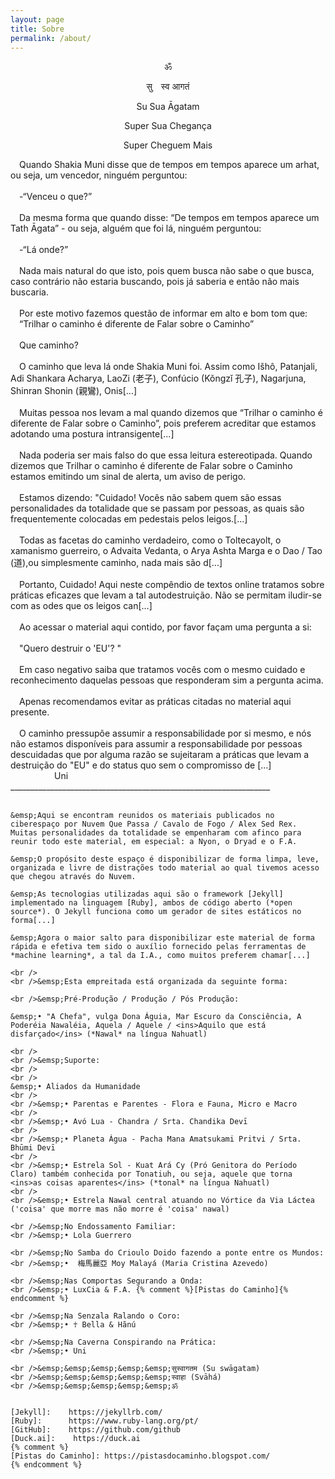 ```yaml
---
layout: page
title: Sobre
permalink: /about/
---
```

<!DOCTYPE html>
<html lang="en">
<head>
    <meta charset="UTF-8">
    <meta name="viewport" content="width=device-width, initial-scale=1.0">
    <title>Sua Página de Sobre</title>
    <meta property="og:image" content="inf_thu.png"/>
</head>
<body>
    <center>
        <p>ॐ</p>
        <p>सु स्व आगतं</p>
        <p>Su Sua Āgatam</p>
        <p>Super Sua Chegança</p>
        <p>Super Cheguem Mais</p>
    </center>
    &emsp;Quando Shakia Muni disse que de tempos em tempos aparece um arhat, ou seja, um vencedor, ninguém perguntou:
    <br /><br />&emsp;-“Venceu o que?”
    <br /><br />&emsp;Da mesma forma que quando disse: “De tempos em tempos aparece um Tath Āgata” - ou seja, alguém que foi lá, ninguém perguntou:
    <br /><br />&emsp;-“Lá onde?”
    <br /><br />&emsp;Nada mais natural do que isto, pois quem busca não sabe o que busca, caso contrário não estaria buscando, pois já saberia e então não mais buscaria.
    <br /><br />&emsp;Por este motivo fazemos questão de informar em alto e bom tom que:
    <br />&emsp;“Trilhar o caminho é diferente de Falar sobre o Caminho”
    <br /><br />&emsp;Que caminho?
    <br /><br />&emsp;O caminho que leva lá onde Shakia Muni foi. Assim como Išhô, Patanjali, Adi Shankara Acharya, LaoZi (老子), Confúcio (Kǒngzǐ 孔子), Nagarjuna, Shinran Shonin (親鸞), Onis[...]
    <br /><br />&emsp;Muitas pessoa nos levam a mal quando dizemos que “Trilhar o caminho é diferente de Falar sobre o Caminho”, pois preferem acreditar que estamos adotando uma postura intransigente[...]
    <br /><br />&emsp;Nada poderia ser mais falso do que essa leitura estereotipada.
    Quando dizemos que Trilhar o caminho é diferente de Falar sobre o Caminho estamos emitindo um sinal de alerta, um aviso de perigo.
    <br /><br />&emsp;Estamos dizendo: "Cuidado! Vocês não sabem quem são essas personalidades da totalidade que se passam por pessoas, as quais são frequentemente colocadas em pedestais pelos leigos.[...]
    <br /><br />&emsp;Todas as facetas do caminho verdadeiro, como o Toltecayolt, o xamanismo guerreiro, o Advaita Vedanta, o Arya Ashta Marga e o Dao / Tao (道),ou simplesmente caminho, nada mais são d[...]
    <br /><br />&emsp;Portanto, Cuidado! Aqui neste compêndio de textos online tratamos sobre práticas eficazes que levam a tal autodestruição. Não se permitam iludir-se com as odes que os leigos can[...]
    <br /><br />&emsp;Ao acessar o material aqui contido, por favor façam uma pergunta a si:
    <br /><br />&emsp;"Quero destruir o 'EU'? "
    <br /><br />&emsp;Em caso negativo saiba que tratamos vocês com o mesmo cuidado e reconhecimento daquelas pessoas que responderam sim a pergunta acima.
    <br /><br />&emsp;Apenas recomendamos evitar as práticas citadas no material aqui presente.
    <br /><br />&emsp;O caminho pressupõe assumir a responsabilidade por si mesmo, e nós
    não estamos disponíveis para assumir a responsabilidade por pessoas descuidadas que por alguma razão se sujeitaram a práticas que levam a destruição do "EU" e do status quo sem o compromisso de [...]
    <br />&emsp;&emsp;&emsp;&emsp;&emsp;Uni<br />
    _________________________________________________________________
    <br /><br />

    &emsp;Aqui se encontram reunidos os materiais publicados no ciberespaço por Nuvem Que Passa / Cavalo de Fogo / Alex Sed Rex.
    Muitas personalidades da totalidade se empenharam com afinco para reunir todo este material, em especial: a Nyon, o Dryad e o F.A.

    &emsp;O propósito deste espaço é disponibilizar de forma limpa, leve, organizada e livre de distrações todo material ao qual tivemos acesso que chegou através do Nuvem.

    &emsp;As tecnologias utilizadas aqui são o framework [Jekyll] implementado na linguagem [Ruby], ambos de código aberto (*open source*). O Jekyll funciona como um gerador de sites estáticos no forma[...]

    &emsp;Agora o maior salto para disponibilizar este material de forma rápida e efetiva tem sido o auxílio fornecido pelas ferramentas de *machine learning*, a tal da I.A., como muitos preferem chamar[...]

    <br />
    <br />&emsp;Esta empreitada está organizada da seguinte forma:

    <br />&emsp;Pré-Produção / Produção / Pós Produção:

    &emsp;• "A Chefa", vulga Dona Águia, Mar Escuro da Consciência, A Poderéia Nawaléia, Aquela / Aquele / <ins>Aquilo que está disfarçado</ins> (*Nawal* na língua Nahuatl)

    <br />
    <br />&emsp;Suporte:
    <br />
    <br />
    &emsp;• Aliados da Humanidade
    <br />
    <br />&emsp;• Parentas e Parentes - Flora e Fauna, Micro e Macro
    <br />
    <br />&emsp;• Avó Lua - Chandra / Srta. Chandika Devī
    <br />
    <br />&emsp;• Planeta Água - Pacha Mana Amatsukami Pritvi / Srta. Bhūmi Devī
    <br />
    <br />&emsp;• Estrela Sol - Kuat Ará Cy (Pró Genitora do Período Claro) também conhecida por Tonatiuh, ou seja, aquele que torna <ins>as coisas aparentes</ins> (*tonal* na língua Nahuatl)
    <br />
    <br />&emsp;• Estrela Nawal central atuando no Vórtice da Via Láctea ('coisa' que morre mas não morre é 'coisa' nawal)

    <br />&emsp;No Endossamento Familiar:
    <br />&emsp;• Lola Guerrero

    <br />&emsp;No Samba do Crioulo Doido fazendo a ponte entre os Mundos:
    <br />&emsp;•  梅馬麗亞 Moy Malayá (Maria Cristina Azevedo)

    <br />&emsp;Nas Comportas Segurando a Onda:
    <br />&emsp;• LuxCia & F.A. {% comment %}[Pistas do Caminho]{% endcomment %}

    <br />&emsp;Na Senzala Ralando o Coro:
    <br />&emsp;• ☥ Bella & Hãnú

    <br />&emsp;Na Caverna Conspirando na Prática:
    <br />&emsp;• Uni

    <br />&emsp;&emsp;&emsp;&emsp;&emsp;सुस्वागतम (Su swāgatam)
    <br />&emsp;&emsp;&emsp;&emsp;&emsp;स्वाहा (Svāhá)
    <br />&emsp;&emsp;&emsp;&emsp;&emsp;ॐ


    [Jekyll]:    https://jekyllrb.com/
    [Ruby]:      https://www.ruby-lang.org/pt/
    [GitHub]:    https://github.com/github
    [Duck.ai]:    https://duck.ai
    {% comment %} 
    [Pistas do Caminho]: https://pistasdocaminho.blogspot.com/   
    {% endcomment %}
</body>
</html>
